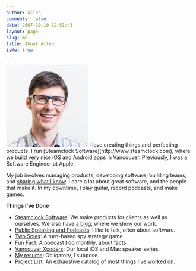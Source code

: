 ```yaml
---
author: allen
comments: false
date: 2007-10-10 12:51:43
layout: page
slug: me
title: About Allen
isMe: true
---
```


<img src='/images/allen-pike-2016.jpg' style='width: 220px;' class='side'>
I love creating things and perfecting products. I run [Steamclock Software](http://www.steamclock.com), where we build very nice iOS and Android apps in Vancouver. Previously, I was a Software Engineer at Apple.

My job involves managing products, developing software, building teams, and [sharing what I know](/speaking). I care a lot about great software, and the people that make it. In my downtime, I play guitar, record podcasts, and make games.

**Things I've Done**

* [Steamclock Software](http://www.steamclock.com/): We make products for clients as well as ourselves. We also have [a blog](http://www.steamclock.com/blog/), where we show our work.
* [Public Speaking and Podcasts](/speaking/): I like to talk, often about software.
* [Two Spies](https://www.steamclock.com/spies/): A turn-based spy strategy game.
* [Fun Fact](https://funfact.fm/): A podcast I do monthly, about facts.
* [Vancouver Xcoders](https://www.meetup.com/Vancouver-Xcoders/): Our local iOS and Mac speaker series.
* [My resume](/resume/): Obligatory, I suppose.
* [Project List](/projects/): An exhaustive catalog of most things I've worked on.
